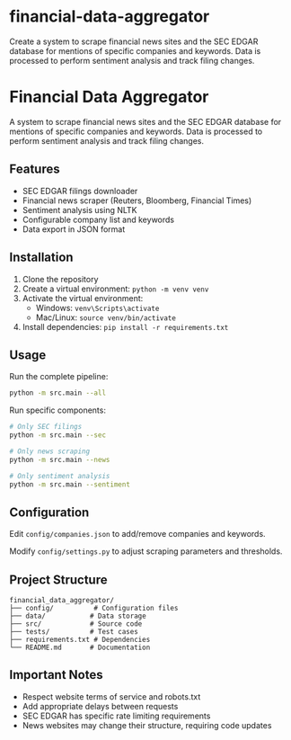 # financial-data-aggregator
Create a system to scrape financial news sites and the SEC EDGAR database for mentions of specific companies and keywords. Data is processed to perform sentiment analysis and track filing changes.




# Financial Data Aggregator

A system to scrape financial news sites and the SEC EDGAR database for mentions of specific companies and keywords. Data is processed to perform sentiment analysis and track filing changes.

## Features

- SEC EDGAR filings downloader
- Financial news scraper (Reuters, Bloomberg, Financial Times)
- Sentiment analysis using NLTK
- Configurable company list and keywords
- Data export in JSON format

## Installation

1. Clone the repository
2. Create a virtual environment: `python -m venv venv`
3. Activate the virtual environment:
   - Windows: `venv\Scripts\activate`
   - Mac/Linux: `source venv/bin/activate`
4. Install dependencies: `pip install -r requirements.txt`

## Usage

Run the complete pipeline:
```bash
python -m src.main --all
```

Run specific components:
```bash
# Only SEC filings
python -m src.main --sec

# Only news scraping
python -m src.main --news

# Only sentiment analysis
python -m src.main --sentiment
```

## Configuration

Edit `config/companies.json` to add/remove companies and keywords.

Modify `config/settings.py` to adjust scraping parameters and thresholds.

## Project Structure

```
financial_data_aggregator/
├── config/          # Configuration files
├── data/           # Data storage
├── src/            # Source code
├── tests/          # Test cases
├── requirements.txt # Dependencies
└── README.md       # Documentation
```

## Important Notes

- Respect website terms of service and robots.txt
- Add appropriate delays between requests
- SEC EDGAR has specific rate limiting requirements
- News websites may change their structure, requiring code updates
```
